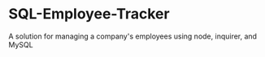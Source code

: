 # SQL-Employee-Tracker
A solution for managing a company's employees using node, inquirer, and MySQL
